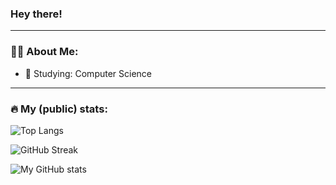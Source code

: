 ### Hey there!

---

### 👨‍💻 About Me:

- 🏫 Studying: Computer Science

---

### 🔥 My (public) stats:
![Top Langs](https://github-readme-stats.vercel.app/api/top-langs/?username=wiestju&show_icons=true&theme=highcontrast)

![GitHub Streak](https://github-readme-streak-stats.herokuapp.com?user=wiestju%20&theme=highcontrast)

![My GitHub stats](https://github-readme-stats.vercel.app/api?username=wiestju&show_icons=true&theme=highcontrast)

